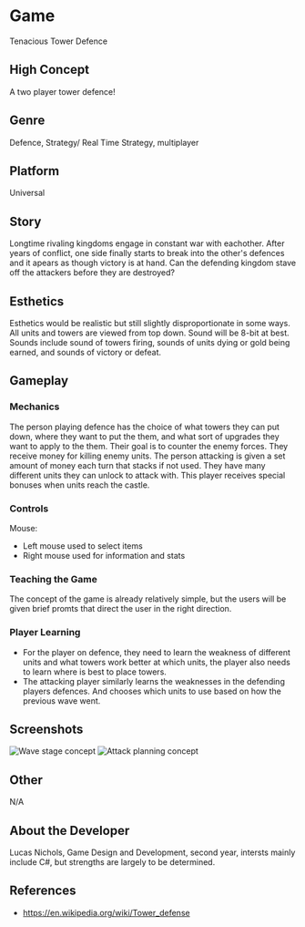 # Game
Tenacious Tower Defence
## High Concept
A two player tower defence!
## Genre
Defence, Strategy/ Real Time Strategy, multiplayer
## Platform
Universal
## Story
Longtime rivaling kingdoms engage in constant war with eachother. After years of conflict, one side finally starts to break into the other's defences and it apears as though victory is at hand. Can the defending kingdom stave off the attackers before they are destroyed?
## Esthetics
Esthetics would be realistic but still slightly disproportionate in some ways. All units and towers are viewed from top down. Sound will be 8-bit at best. Sounds include sound of towers firing, sounds of units dying or gold being earned, and sounds of victory or defeat.
## Gameplay
### Mechanics
The person playing defence has the choice of what towers they can put down, where they want to put the them, and what sort of upgrades they want to apply to the them. Their goal is to counter the enemy forces. They receive money for killing enemy units.
The person attacking is given a set amount of money each turn that stacks if not used. They have many different units they can unlock to attack with. This player receives special bonuses when units reach the castle.
### Controls
Mouse:
- Left mouse used to select items
- Right mouse used for information and stats
### Teaching the Game
The concept of the game is already relatively simple, but the users will be given brief promts that direct the user in the right direction.
### Player Learning
 - For the player on defence, they need to learn the weakness of different units and what towers work better at which units, the player also needs to learn where is best to place towers. 
 - The attacking player similarly learns the weaknesses in the defending players defences. And chooses which units to use based on how the previous wave went.
## Screenshots
![Wave stage concept](https://people.rit.edu/lpn4937/230/project1/media/P01-GameConceptImage.jpg)
![Attack planning concept](https://people.rit.edu/lpn4937/230/project1/media/P01-AttackConceptImage.jpg)
## Other
N/A
## About the Developer
Lucas Nichols, Game Design and Development, second year, intersts mainly include C#, but strengths are largely to be determined.
## References
- https://en.wikipedia.org/wiki/Tower_defense
